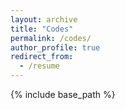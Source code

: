 ```yaml
---
layout: archive
title: "Codes"
permalink: /codes/
author_profile: true
redirect_from:
  - /resume
---
```


{% include base_path %}
